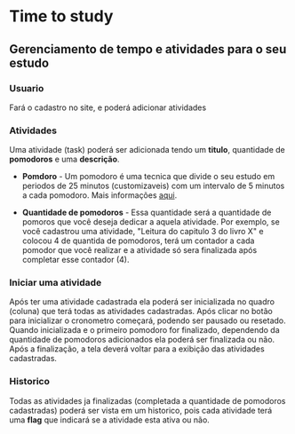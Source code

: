 # Time to study

## Gerenciamento de tempo e atividades para o seu estudo

### Usuario
Fará o cadastro no site, e poderá adicionar atividades

### Atividades
Uma atividade (task) poderá ser adicionada tendo um **titulo**, quantidade de **pomodoros** e uma **descrição**.

* **Pomdoro** - Um pomodoro é uma tecnica que divide o seu estudo em periodos de 25 minutos (customizaveis) com um intervalo de 5 minutos a cada pomodoro. Mais informações [aqui](https://pt.wikipedia.org/wiki/T%C3%A9cnica_pomodoro). 

* **Quantidade de pomodoros** - Essa quantidade será a quantidade de pomoros que você deseja dedicar a aquela atividade. Por exemplo, se você cadastrou uma atividade, "Leitura do capitulo 3 do livro X" e colocou 4 de quantida de pomodoros, terá um contador a cada pomodor que você realizar e a atividade só sera finalizada após completar esse contador (4). 

### Iniciar uma atividade
Após ter uma atividade cadastrada ela poderá ser inicializada no quadro (coluna) que terá todas as atividades cadastradas. Após clicar no botão para inicializar o cronometro começará, podendo ser pausado ou resetado. Quando inicializada e o primeiro pomodoro for finalizado, dependendo da quantidade de pomodoros adicionados ela poderá ser finalizada ou não. Após a finalização, a tela deverá voltar para a exibição das atividades cadastradas.

### Historico
Todas as atividades ja finalizadas (completada a quantidade de pomodoros cadastradas) poderá ser vista em um historico, pois cada atividade terá uma **flag** que indicará se a atividade esta ativa ou não.